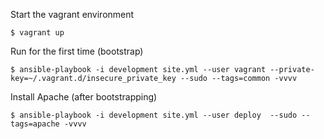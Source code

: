 Start the vagrant environment

    $ vagrant up

Run for the first time (bootstrap)

    $ ansible-playbook -i development site.yml --user vagrant --private-key=~/.vagrant.d/insecure_private_key --sudo --tags=common -vvvv

Install Apache (after bootstrapping)

    $ ansible-playbook -i development site.yml --user deploy  --sudo --tags=apache -vvvv